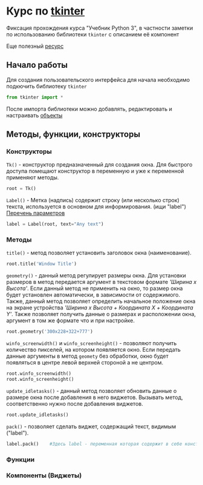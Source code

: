 # Курс по [tkinter](https://learn4kid-python.firebaseapp.com/tkinter_1/install_python_pycharm/#редакторы-кода)

Фиксация прохождения курса "Учебник Python 3", в частности заметки по использованию библиотеки `tkinter` с описанием её компонент

Еще полезный [ресурс](https://younglinux.info/tkinter/window)

## Начало работы

Для создания пользовательского интерфейса для начала необходимо подкючить библиотеку `tkinter`

```Python
from tkinter import *
```

После импорта библиотеки можно добавлять, редактировать и настраивать [объекты](#методы-функции-конструкторы)

## Методы, функции, конструкторы

### Конструкторы

`Tk()` - конструктор предназначенный для создания окна. Для быстрого доступа помещают конструктор в переменную и уже к переменной применяют методы.

```Python
root = Tk()
```

`Label()` - Метка (надпись) содержит строку (или несколько строк) текста, используется в основном для информирования. (ищи "label") [Перечень параметров](parametrs.md/##-Label())

```Python
label = Label(root, text="Any text")
```

### Методы

`title()` - метод позволяет установить заголовок окна (наименование).

```Python
root.title('Window Title')
```

`geometry()` - данный метод регулирует размеры окна. Для установки размеров в метод передается аргумент в текстовом формате *'Ширина х Высота'*. Если данный метод не применить на окно, то размер окна будет установлен автоматически, в зависимости от содержимого. Также, данный метод позволяет определить начальное положение окна на экране устройства *'Ширина х Высота + Координата X + Координата Y'*. Также позволяет получить данные о размерах и расположении окна, аргумент в том же формате что и при настройке.

```Python
root.geometry('300x228+322+777')
```

`winfo_screenwidth()` и `winfo_screenheight()` - позволяют получить количество пикселей, на котором появляется окно. Если передать данные аргументы в метод `geomety` без обработки, окно будет появляться в центре левой верхней стороной а не центром.

```Python
root.winfo_screenwidth()
root.winfo_screenheight()
```

`update_idletasks()` - данный метод позволяет обновить данные о размере окна после добавления в него виджетов. Вызывать метод, соответственно нужно после добавления виджетов.

```Python
root.update_idletasks()
```

`pack()` - позволяет сделать виджет, содержащий текст, видимым ("label").

```Python
label.pack()    #Здесь label - переменная которая содержит в себе конструктор метки с заднными параметрами
```

### Функции

### Компоненты (Виджеты)
